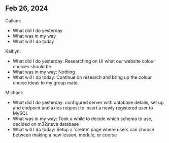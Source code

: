 ## Feb 26, 2024
Callum:
- What did I do yesterday
- What was in my way
- What will I do today

Kaitlyn:
- What did I do yesterday: Researching on UI what our website colour choices should be
- What was in my way: Nothing
- What will I do today: Continue on research and bring up the colour choice ideas to my group mate. 

Michael:
- What did I do yesterday: configured server with database details, set up and endpoint and axios request to insert a newly registered user to MySQL
- What was in my way: Took a while to decide which schema to use, decided on m32steve database
- What will I do today: Setup a 'create' page where users can choose between making a new lesson, module, or course
